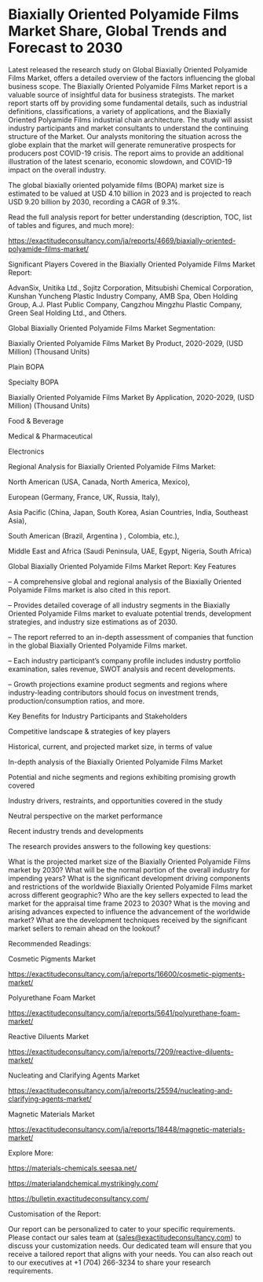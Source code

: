 # Biaxially Oriented Polyamide Films Market Share, Global Trends and Forecast to 2030

Latest released the research study on Global Biaxially Oriented Polyamide Films Market, offers a detailed overview of the factors influencing the global business scope. The Biaxially Oriented Polyamide Films Market report is a valuable source of insightful data for business strategists. The market report starts off by providing some fundamental details, such as industrial definitions, classifications, a variety of applications, and the Biaxially Oriented Polyamide Films industrial chain architecture. The study will assist industry participants and market consultants to understand the continuing structure of the Market. Our analysts monitoring the situation across the globe explain that the market will generate remunerative prospects for producers post COVID-19 crisis. The report aims to provide an additional illustration of the latest scenario, economic slowdown, and COVID-19 impact on the overall industry.

The global biaxially oriented polyamide films (BOPA) market size is estimated to be valued at USD 4.10 billion in 2023 and is projected to reach USD 9.20 billion by 2030, recording a CAGR of 9.3%.

Read the full analysis report for better understanding (description, TOC, list of tables and figures, and much more):

https://exactitudeconsultancy.com/ja/reports/4669/biaxially-oriented-polyamide-films-market/

Significant Players Covered in the Biaxially Oriented Polyamide Films Market Report:

AdvanSix, Unitika Ltd., Sojitz Corporation, Mitsubishi Chemical Corporation, Kunshan Yuncheng Plastic Industry Company, AMB Spa, Oben Holding Group, A.J. Plast Public Company, Cangzhou Mingzhu Plastic Company, Green Seal Holding Ltd., and Others.

Global Biaxially Oriented Polyamide Films Market Segmentation:

Biaxially Oriented Polyamide Films Market By Product, 2020-2029, (USD Million) (Thousand Units)

Plain BOPA

Specialty BOPA

Biaxially Oriented Polyamide Films Market By Application, 2020-2029, (USD Million) (Thousand Units)

Food & Beverage

Medical & Pharmaceutical

Electronics

Regional Analysis for Biaxially Oriented Polyamide Films Market:

North American (USA, Canada, North America, Mexico),

European (Germany, France, UK, Russia, Italy),

Asia Pacific (China, Japan, South Korea, Asian Countries, India, Southeast Asia),

South American (Brazil, Argentina ) , Colombia, etc.),

Middle East and Africa (Saudi Peninsula, UAE, Egypt, Nigeria, South Africa)

Global Biaxially Oriented Polyamide Films Market Report: Key Features

– A comprehensive global and regional analysis of the Biaxially Oriented Polyamide Films market is also cited in this report.

– Provides detailed coverage of all industry segments in the Biaxially Oriented Polyamide Films market to evaluate potential trends, development strategies, and industry size estimations as of 2030.

– The report referred to an in-depth assessment of companies that function in the global Biaxially Oriented Polyamide Films market.

– Each industry participant’s company profile includes industry portfolio examination, sales revenue, SWOT analysis and recent developments.

– Growth projections examine product segments and regions where industry-leading contributors should focus on investment trends, production/consumption ratios, and more.

Key Benefits for Industry Participants and Stakeholders

Competitive landscape & strategies of key players

Historical, current, and projected market size, in terms of value

In-depth analysis of the Biaxially Oriented Polyamide Films Market

Potential and niche segments and regions exhibiting promising growth covered

Industry drivers, restraints, and opportunities covered in the study

Neutral perspective on the market performance

Recent industry trends and developments

The research provides answers to the following key questions:

What is the projected market size of the Biaxially Oriented Polyamide Films market by 2030?
What will be the normal portion of the overall industry for impending years?
What is the significant development driving components and restrictions of the worldwide Biaxially Oriented Polyamide Films market across different geographic?
Who are the key sellers expected to lead the market for the appraisal time frame 2023 to 2030?
What is the moving and arising advances expected to influence the advancement of the worldwide market?
What are the development techniques received by the significant market sellers to remain ahead on the lookout?

Recommended Readings:

Cosmetic Pigments Market

https://exactitudeconsultancy.com/ja/reports/16600/cosmetic-pigments-market/

Polyurethane Foam Market

https://exactitudeconsultancy.com/ja/reports/5641/polyurethane-foam-market/

Reactive Diluents Market

https://exactitudeconsultancy.com/ja/reports/7209/reactive-diluents-market/

Nucleating and Clarifying Agents Market

https://exactitudeconsultancy.com/ja/reports/25594/nucleating-and-clarifying-agents-market/

Magnetic Materials Market

https://exactitudeconsultancy.com/ja/reports/18448/magnetic-materials-market/

Explore More:

https://materials-chemicals.seesaa.net/

https://materialandchemical.mystrikingly.com/

https://bulletin.exactitudeconsultancy.com/

Customisation of the Report:

Our report can be personalized to cater to your specific requirements. Please contact our sales team at (sales@exactitudeconsultancy.com) to discuss your customization needs. Our dedicated team will ensure that you receive a tailored report that aligns with your needs. You can also reach out to our executives at +1 (704) 266-3234 to share your research requirements.
